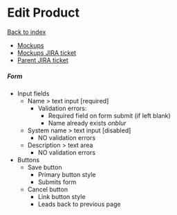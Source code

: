# Edit Product

[Back to index](../../index.md)

* [Mockups](https://marvelapp.com/prototype/ee82j74/screen/70939421)
* [Mockups JIRA ticket](https://issues.redhat.com/browse/THREESCALE-4523)
* [Parent JIRA ticket](https://issues.redhat.com/browse/THREESCALE-4198)

##### Form
* Input fields
  * Name > text input [required]
    * Validation errors:
      * Required field on form submit (if left blank)
      * Name already exists _onblur_
  * System name > text input [disabled]
    * NO validation errors
  * Description > text area
    * NO validation errors
* Buttons
  * Save button
    * Primary button style
    * Submits form
  * Cancel button
    * Link button style
    * Leads back to previous page
